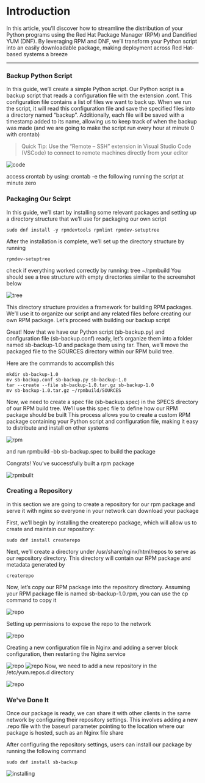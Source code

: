# Introduction 

In this article, you’ll discover how to streamline the distribution of your Python programs using the Red Hat Package Manager (RPM) and Dandified YUM (DNF). By leveraging RPM and DNF, we’ll transform your Python script into an easily downloadable package, making deployment across Red Hat-based systems a breeze

---

### Backup Python Script

In this guide, we’ll create a simple Python script. Our Python script is a backup script that reads a configuration file with the extension .conf. This configuration file contains a list of files we want to back up. When we run the script, it will read this configuration file and save the specified files into a directory named “backup”. Additionally, each file will be saved with a timestamp added to its name, allowing us to keep track of when the backup was made (and we are going to make the script run every hour at minute 0 with crontab)

> Quick Tip: Use the “Remote – SSH” extension in Visual Studio Code (VSCode) to connect to remote machines directly from your editor

![code](https://rhel.co.il/wp-content/uploads/2024/02/Screenshot-2024-02-21-101921.png)

access crontab by using: crontab -e
the following running the script at minute zero

### Packaging Our Scirpt

In this guide, we’ll start by installing some relevant packages and setting up a directory structure that we’ll use for packaging our own script

```
sudo dnf install -y rpmdevtools rpmlint rpmdev-setuptree
```

After the installation is complete, we’ll set up the directory structure by running
```
rpmdev-setuptree 
```
check if everything worked correctly by running: tree ~/rpmbuild
You should see a tree structure with empty directories similar to the screenshot below

![tree](https://rhel.co.il/wp-content/uploads/2024/02/Screenshot-2024-02-21-103245.png)

This directory structure provides a framework for building RPM packages. We’ll use it to organize our script and any related files before creating our own RPM package. Let’s proceed with building our backup script

Great! Now that we have our Python script (sb-backup.py) and configuration file (sb-backup.conf) ready, let’s organize them into a folder named sb-backup-1.0 and package them using tar. Then, we’ll move the packaged file to the SOURCES directory within our RPM build tree.

Here are the commands to accomplish this
```
mkdir sb-backup-1.0
mv sb-backup.conf sb-backup.py sb-backup-1.0
tar --create --file sb-backup-1.0.tar.gz sb-backup-1.0
mv sb-backup-1.0.tar.gz ~/rpmbuild/SOURCES
```
Now, we need to create a spec file (sb-backup.spec) in the SPECS directory of our RPM build tree. We’ll use this spec file to define how our RPM package should be built
This process allows you to create a custom RPM package containing your Python script and configuration file, making it easy to distribute and install on other systems

![rpm](https://rhel.co.il/wp-content/uploads/2024/02/Screenshot-2024-02-21-104031-300x288.png)

and run rpmbuild -bb sb-backup.spec to build the package

Congrats! You’ve successfully built a rpm package

![rpmbuilt](https://rhel.co.il/wp-content/uploads/2024/02/Screenshot-2024-02-21-104156.png)

### Creating a Repository
in this section we are going to create a repository for our rpm package and serve it with nginx so everyone in your network can download your package

First, we’ll begin by installing the createrepo package, which will allow us to create and maintain our repository:
```
sudo dnf install createrepo
```
Next, we’ll create a directory under /usr/share/nginx/html/repos to serve as our repository directory. This directory will contain our RPM package and metadata generated by
```
createrepo
```
Now, let’s copy our RPM package into the repository directory. Assuming your RPM package file is named sb-backup-1.0.rpm, you can use the cp command to copy it

![repo](https://rhel.co.il/wp-content/uploads/2024/02/Screenshot-2024-02-21-104614.png)

Setting up permissions to expose the repo to the network

![repo](https://rhel.co.il/wp-content/uploads/2024/02/Screenshot-2024-02-21-104651.png)

Creating a new configuration file in Nginx and adding a server block configuration, then restarting the Nginx service

![repo](https://rhel.co.il/wp-content/uploads/2024/02/Screenshot-2024-02-21-104734.png)
![repo](https://rhel.co.il/wp-content/uploads/2024/02/Screenshot-2024-02-21-104755.png)
Now, we need to add a new repository in the /etc/yum.repos.d directory

![repo](https://rhel.co.il/wp-content/uploads/2024/02/Screenshot-2024-02-21-105011.png)

### We've Done It
Once our package is ready, we can share it with other clients in the same network by configuring their repository settings. This involves adding a new .repo file with the baseurl parameter pointing to the location where our package is hosted, such as an Nginx file share

After configuring the repository settings, users can install our package by running the following command
```
sudo dnf install sb-backup
```
![installing](https://rhel.co.il/wp-content/uploads/2024/02/Screenshot-2024-02-21-110019.png)
